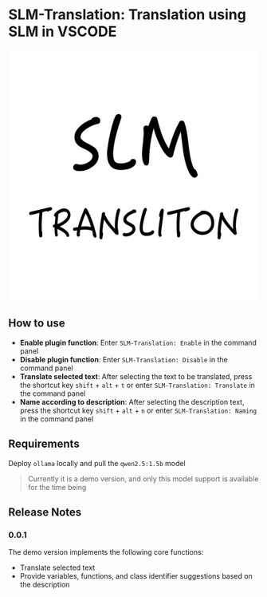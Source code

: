 # SLM-Translation: Translation using SLM in VSCODE

![icon](icon.png)

## How to use

-   **Enable plugin function**: Enter `SLM-Translation: Enable` in the command panel
-   **Disable plugin function**: Enter `SLM-Translation: Disable` in the command panel
-   **Translate selected text**: After selecting the text to be translated, press the shortcut key `shift` + `alt` + `t` or enter `SLM-Translation: Translate` in the command panel
-   **Name according to description**: After selecting the description text, press the shortcut key `shift` + `alt` + `n` or enter `SLM-Translation: Naming` in the command panel

## Requirements

Deploy `ollama` locally and pull the `qwen2.5:1.5b` model

> Currently it is a demo version, and only this model support is available for the time being

## Release Notes

### 0.0.1

The demo version implements the following core functions:

-   Translate selected text
-   Provide variables, functions, and class identifier suggestions based on the description
